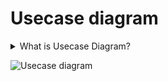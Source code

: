# Usecase diagram
<details>
  <summary markdown="span">What is Usecase Diagram?</summary>
  A use case diagram at its simplest is a representation of a user's interaction with the system that shows the relationship between the user and the different use cases in which the user is involved. A use case diagram can identify the different types of users of a system and the different use cases and will often be accompanied by other types of diagrams as well.
</details>

![Usecase diagram](https://uupload.ir/files/bui7_usecase_diagram2.jpeg)
